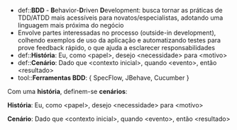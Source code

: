 * def::**BDD** - **B**ehavior-**D**riven **D**evelopment: busca tornar as práticas de TDD/ATDD mais acessíveis para novatos/especialistas, adotando uma linguagem mais próxima do negócio
* Envolve partes interessadas no processo (outside-in development), colhendo exemplos de uso da aplicação e automatizando testes para prove feedback rápido, o que ajuda a esclarecer responsabilidades
* def::**História**: Eu, como \<papel\>, desejo \<necessidade\> para \<motivo\>
* def::**Cenário**: Dado que \<contexto inicial\>, quando \<evento\>, então \<resultado\>
* tool::**Ferramentas BDD**: { SpecFlow, JBehave, Cucumber }

Com uma **história**, definem-se **cenários**:

**História**:
Eu, como \<papel\>, desejo \<necessidade\> para \<motivo\>

**Cenário**:
Dado que \<contexto inicial\>, quando \<evento\>, então \<resultado\>